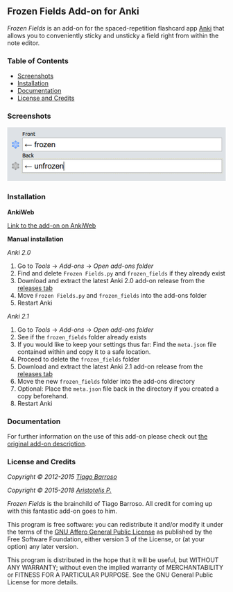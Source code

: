 ## Frozen Fields Add-on for Anki

*Frozen Fields* is an add-on for the spaced-repetition flashcard app [Anki](https://apps.ankiweb.net/) that allows you to conveniently sticky and unsticky a field right from within the note editor.


### Table of Contents

<!-- MarkdownTOC -->

- [Screenshots](#screenshots)
- [Installation](#installation)
- [Documentation](#documentation)
- [License and Credits](#license-and-credits)

<!-- /MarkdownTOC -->

### Screenshots

![screenshot of snow-flake buttons](screenshots/screenshot.png)

### Installation

**AnkiWeb**

[Link to the add-on on AnkiWeb](https://ankiweb.net/shared/info/not_available_yet)

**Manual installation**

*Anki 2.0*

1. Go to *Tools* -> *Add-ons* -> *Open add-ons folder*
2. Find and delete `Frozen Fields.py` and `frozen_fields` if they already exist
3. Download and extract the latest Anki 2.0 add-on release from the [releases tab](https://github.com/Glutanimate/frozen-fields/releases)
4. Move `Frozen Fields.py` and `frozen_fields` into the add-ons folder
5. Restart Anki

*Anki 2.1*

1. Go to *Tools* -> *Add-ons* -> *Open add-ons folder*
2. See if the `frozen_fields` folder already exists
3. If you would like to keep your settings thus far: Find the `meta.json` file contained within and copy it to a safe location.
4. Proceed to delete  the `frozen_fields` folder
3. Download and extract the latest Anki 2.1 add-on release from the [releases tab](https://github.com/Glutanimate/frozen-fields/releases)
4. Move the new `frozen_fields` folder into the add-ons directory
5. Optional: Place the `meta.json` file back in the directory if you created a copy beforehand.
5. Restart Anki

### Documentation

For further information on the use of this add-on please check out [the original add-on description](docs/description.md).

### License and Credits

*Copyright © 2012-2015 [Tiago Barroso](https://github.com/tmbb)*

*Copyright © 2015-2018 [Aristotelis P.](https://glutanimate.com/)*

*Frozen Fields* is the brainchild of Tiago Barroso. All credit for coming up with this fantastic add-on goes to him.

This program is free software: you can redistribute it and/or modify it under the terms of the [GNU Affero General Public License](https://www.gnu.org/licenses/agpl.html) as published by the Free Software Foundation, either version 3 of the License, or (at your option) any later version. 

This program is distributed in the hope that it will be useful, but WITHOUT ANY WARRANTY; without even the implied warranty of MERCHANTABILITY or FITNESS FOR A PARTICULAR PURPOSE. See the GNU General Public License for more details.